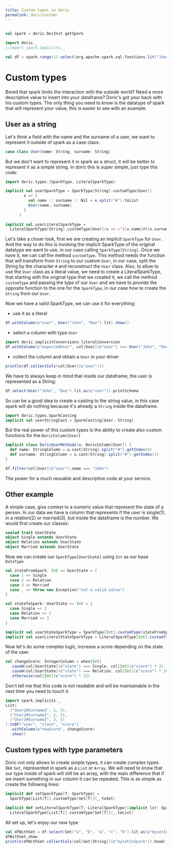 ```yaml
---
title: Custom types in doric
permalink: docs/custom/
---
```


```scala mdoc:invisible:reset

val spark = doric.DocInit.getSpark
      
import doric._
//import spark.implicits._

val df = spark.range(1).select(org.apache.spark.sql.functions.lit("Jane#Doe").as("user"))
```

# Custom types

Bored that spark limits the interaction with the outside world? Need a more descriptive value to insert into your
dataframe? Doric's got your back with his custom types. The only thing you need to know is the datatype of spark that
will represent your value, this is easier to see with an example.

## User as a string

Let's think a field with the name and the surname of a user, we want to represent it outside of spark as a case class:

```scala mdoc
case class User(name: String, surname: String)
```

But we don't want to represent it in spark as a struct, it will be better to represent it as a simple string. In doric
this is super simple, just type this code:

```scala mdoc
import doric.types.{SparkType, LiteralSparkType}

implicit val userSparkType = SparkType[String].customType[User](
        x => {
          val name :: surname :: Nil = x.split("#").toList
          User(name, surname)
        }
      )
      
implicit val userLiteralSparkType =
  LiteralSparkType[String].customType[User](x => s"${x.name}#${x.surname}")
```

Let's take a closer look, first we are creating an implicit `SparkType` for `User`. And the way to do this is invoking
the implicit SparkType of the original datatype we want to use, in our case calling `SparkType[String]`. Once we have
it, we can call the method `customType`. This method needs the function that will transform from `String` to our
custom `User`, in our case, split the String by the character `#`  and reconstruct the `User` class. Also, to allow to
use the `User` class as a literal value, we need to create a LiteralSparkType, that starting with the original type that
we created it, we call the method `customType` and passing the type of our `User`
and we have to provide the opposite function to the one for the `SparkType`, in our case how to create the `String` from
our `User`.

Now we have a valid SparkType, we can use it for everything:

* use it as a literal

```scala mdoc
df.withColumn(c"user", User("John", "Doe").lit).show()
```

* select a column with type `User`

```scala mdoc
import doric.implicitConversions.literalConversion
df.withColumn(c"expectedUser", col[User](c"user") === User("John", "Doe"))
```

* collect the column and obtain a `User` in your driver

```scala mdoc
println(df.collectCols(col[User](c"user")))
```

We have to always keep in mind that inside our dataframe, the user is represented as a String:

```scala mdoc
df.select(User("John", "Doe").lit.as(c"user")).printSchema
```

So can be a good idea to create a casting to the string value, in this case spark will do nothing because it's already
a `String` inside the dataframe.

```scala mdoc
import doric.types.SparkCasting
implicit val userStringCast = SparkCasting[User, String]
```

But the real power of this custom types is the ability to create also custom functions for the `DoricColumn[User]`

```scala mdoc
implicit class DoricUserMethods(u: DoricColumn[User]) {
  def name: StringColumn = u.cast[String].split("#").getIndex(0)
  def surname: StringColumn = u.cast[String].split("#").getIndex(1)
}

df.filter(col[User](c"user").name === "John")
```

The power for a much reusable and descriptive code at your service.

## Other example

A simple case, give context to a numeric value that represent the state of a person. In our data we have a column that
represents if the user is single(1), in a relation(2) or married(3), but inside the dataframe is the number. We would
first create our classes:

```scala mdoc
sealed trait UserState
object Single extends UserState
object Relation extends UserState
object Married extends UserState
```

Now we can create our `SparkType[UserState]` using `Int` as our base `DataType`

```scala mdoc
val stateFromSpark: Int => UserState = {
  case 1 => Single
  case 2 => Relation
  case 3 => Married
  case _ => throw new Exception("not a valid value")
}

val stateToSpark: UserState => Int = {
  case Single => 1
  case Relation => 2
  case Married => 3
}

implicit val userStateSparkType = SparkType[Int].customType(stateFromSpark)
implicit val userLiteralStateSparkType = LiteralSparkType[Int].customType(stateToSpark)
```

Now let's do some complex logic, increase a score depending on the state of the user.

```scala mdoc
val changeScore: IntegerColumn = when[Int]
  .caseW(col[UserState](c"state") === Single, col[Int](c"score") * 2)
  .caseW(col[UserState](c"state") === Relation, col[Int](c"score") * 10)
  .otherwise(col[Int](c"score") * 12)
```

Don't tell me that this code is not readable and will be maintainable in the next time you need to touch it.

```scala mdoc
import spark.implicits._
List(
  ("User1#Surname1", 1, 5),
  ("User2#Surname2", 2, 5),
  ("User3#Surname2", 3, 5)
).toDF("user", "state", "score")
  .withColumn(c"newScore", changeScore)
  .show()
```

## Custom types with type parameters

Doric not only allows to create simple types, it can create complex types like `Set`, represented in spark as a `List`
or `Array`. We will need to know that our type inside of spark will still be an array, with the main difference that if
we insert something in our column it can be repeated. This is as simple as create the following lines:

```scala mdoc
implicit def setSparkType[T: SparkType] =
  SparkType[List[T]].customType[Set[T]](_.toSet)
  
implicit def setLiteralSparkType[T: LiteralSparkType](implicit lst: SparkType[Set[T]]) =
  LiteralSparkType[List[T]].customType[Set[T]](_.toList)
```

All set up, let's enjoy our new type

```scala mdoc
val dfWithSet = df.select(Set("a", "b", "a", "c", "b").lit.as(c"mysetInSpark"))
dfWithSet.show
println(dfWithSet.collectCols(col[Set[String]](c"mysetInSpark")).head)
```
